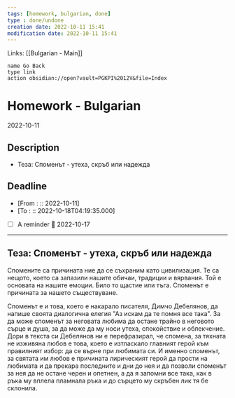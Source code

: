 ```yaml
---
tags: [homework, bulgarian, done]
type : done/undone
creation date: 2022-10-11 15:41
modification date: 2022-10-11 15:41
---
```

Links: [[Bulgarian - Main]]
```button
name Go Back
type link
action obsidian://open?vault=PGKPI%2012V&file=Index
```
# Homework - Bulgarian
2022-10-11
## Description
-  Теза: Споменът - утеха, скръб или надежда
## Deadline
-  [From : :: 2022-10-11]
-  [To : :: 2022-10-18T04:19:35.000]
- [ ] A reminder 📅 2022-10-17
---
## Теза: Споменът - утеха, скръб или надежда
Спомените са причината ние да се съхраним като цивилизация. Те са нещото, което са запазили нашите обичаи, традиции и вярвания. Той е основата на нашите емоции. Било то щастие или тъга. Споменът е причината за нашето съществуване.  

Споменът е и това, което е накарало писателя, Димчо Дебелянов, да напише своята диалогична елегия "Аз искам да те помня все така". За да може споменът за неговата любима да остане трайно в неговото сърце и душа, за да може да му носи утеха, спокойствие и облекчение. Дори в текста си Дебелянов ни е перефразирал, че спомена, за тяхната не изживяна любов е това, което е изтласкало главният герой към правилният избор: да се върне при любимата си. И именно споменът, за святата им любов е причината лирическият герой да прости на любимата и да прекара последните и дни до нея и да позволи споменът за нея да не остане черен и опетнен, а да я запомни все така, как в ръка му вплела пламнала ръка и до сърцето му скръбен лик тя бе склонила.